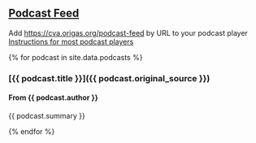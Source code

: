 ## [Podcast Feed](https://cva.origas.org/podcast-feed)
Add https://cva.origas.org/podcast-feed by URL to your podcast player
[Instructions for most podcast players](https://medium.com/@joshmuccio/how-to-manually-add-a-rss-feed-to-your-podcast-app-on-desktop-ios-android-478d197a3770)

{% for podcast in site.data.podcasts %}
### [{{ podcast.title }}]({{ podcast.original_source }})
#### From {{ podcast.author }}
{{ podcast.summary }}

{% endfor %}